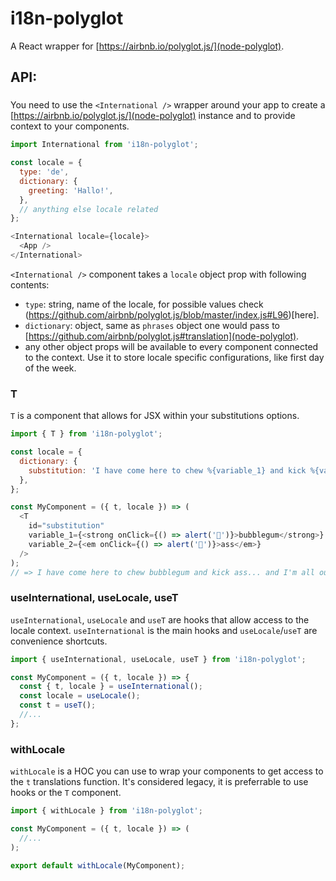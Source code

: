 i18n-polyglot
=============

A React wrapper for [https://airbnb.io/polyglot.js/](node-polyglot).

## API:

### <International />

You need to use the `<International />` wrapper around your app to create a [https://airbnb.io/polyglot.js/](node-polyglot) instance and to provide context to your components.
```javascript
import International from 'i18n-polyglot';

const locale = {
  type: 'de',
  dictionary: {
    greeting: 'Hallo!',
  },
  // anything else locale related
};

<International locale={locale}>
  <App />
</International>
```
`<International />` component takes a `locale` object prop with following contents:
  - `type`: string, name of the locale, for possible values check (https://github.com/airbnb/polyglot.js/blob/master/index.js#L96)[here].
  - `dictionary`: object, same as `phrases` object one would pass to [https://github.com/airbnb/polyglot.js#translation](node-polyglot).
  - any other object props will be available to every component connected to the context. Use it to store locale specific configurations, like first day of the week.

### T

`T` is a component that allows for JSX within your substitutions options.

```javascript
import { T } from 'i18n-polyglot';

const locale = {
  dictionary: {
    substitution: 'I have come here to chew %{variable_1} and kick %{variable_2}... and I\'m all out of %{variable_1}.',
  },
};

const MyComponent = ({ t, locale }) => (
  <T
    id="substitution"
    variable_1={<strong onClick={() => alert('🍬')}>bubblegum</strong>}
    variable_2={<em onClick={() => alert('🍑')}>ass</em>}
  />
);
// => I have come here to chew bubblegum and kick ass... and I'm all out of bubblegum.
```

### useInternational, useLocale, useT

`useInternational`, `useLocale` and `useT` are hooks that allow access to the locale context. `useInternational` is the main hooks and `useLocale`/`useT` are convenience shortcuts.

```javascript
import { useInternational, useLocale, useT } from 'i18n-polyglot';

const MyComponent = ({ t, locale }) => {
  const { t, locale } = useInternational();
  const locale = useLocale();
  const t = useT();
  //...
};

```

### withLocale

`withLocale` is a HOC you can use to wrap your components to get access to the `t` translations function. It's considered legacy, it is preferrable to use hooks or the `T` component.

```javascript
import { withLocale } from 'i18n-polyglot';

const MyComponent = ({ t, locale }) => (
  //...
);

export default withLocale(MyComponent);
```


